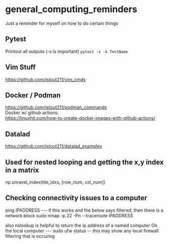# general_computing_reminders
Just a reminder for myself on how to do certain things

## Pytest
Printout all outputs (-s is important)
`pytest -s -k TestName`

## Vim Stuff
https://github.com/jstout211/vim_cmds

## Docker / Podman
https://github.com/jstout211/podman_commands  <br>
Docker w/ github actions: <br>
https://linuxhit.com/how-to-create-docker-images-with-github-actions/

## Datalad
https://github.com/jstout211/datalad_examples

## Used for nested looping and getting the x,y index in a matrix
np.unravel_index(tile_idxs, [row_num, col_num])

## Checking connectivity issues to a computer
ping IPADDRESS --- if this works and the below says filtered, then there is a network block
sudo nmap -p 22 -Pn --traceroute IPADDRESS

also nslookup is helpful to return the ip address of a named computer
On the local computer --- sudo ufw status -- this may show any local firewall filtering that is occuring
